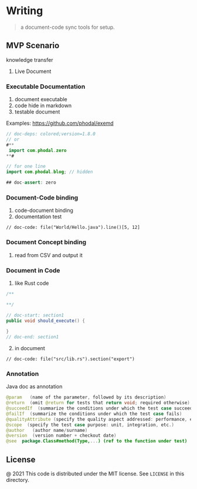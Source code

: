 # Writing 

> a document-code sync tools for setup.

## MVP Scenario

knowledge transfer

1. Live Document

### Executable Documentation

1. document executable
2. code hide in markdown
3. testable document

Examples: https://github.com/phodal/exemd

```java
// doc-deps: colored;version=1.8.0
// or 
#**
 import com.phodal.zero
**#

// for one line
import com.phodal.blog; // hidden 

## doc-assert: zero
```

### Document-Code binding

1. code-document binding
2. documentation test

```
// doc-code: file("World/Hello.java").line()[5, 12]
```

### Document Concept binding

1. read from CSV and output it


### Document in Code

1. like Rust code

```java
/**

**/

// doc-start: section1
public void should_execute() {
    
}
// doc-end: section1
```

2. in document

```
// doc-code: file("src/lib.rs").section("export")
```

### Annotation

Java doc as annotation

```java
@param   (name of the parameter, followed by its description)
@return  (omit @return for tests that return void; required otherwise)
@succeedIf  (summarize the conditions under which the test case succeeds)
@failIf  (summarize the conditions under which the test case fails)
@qualityAttribute (specify the quality aspect addressed: performance, etc.)
@scope  (specify the test case purpose: unit, integration, etc.)
@author   (author name/surname)
@version  (version number + checkout date)
@see  package.Class#method(Type,...) (ref to the function under test)
```

License
---

@ 2021 This code is distributed under the MIT license. See `LICENSE` in this directory.
